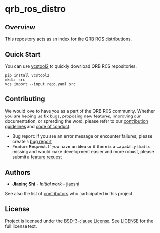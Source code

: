 
# qrb_ros_distro

## Overview
This repository acts as an index for the QRB ROS distributions.

## Quick Start
You can use [vcstool2](https://pypi.org/project/vcstool2/) to quickly download QRB ROS repositories.

```
pip install vcstool2
mkdir src
vcs import --input repo.yaml src
```

## Contributing

We would love to have you as a part of the QRB ROS community. Whether you are helping us fix bugs, proposing new features, improving our documentation, or spreading the word, please refer to our [contribution guidelines](./CONTRIBUTING.md) and [code of conduct](./CODE_OF_CONDUCT.md).

- Bug report: If you see an error message or encounter failures, please create a [bug report](../../issues)
- Feature Request: If you have an idea or if there is a capability that is missing and would make development easier and more robust, please submit a [feature request](../../issues)


## Authors

* **Jiaxing Shi** - *Initial work* - [jiaxshi](https://github.com/jiaxshi)

See also the list of [contributors](https://github.com/your/project/contributors) who participated in this project.


## License

Project is licensed under the [BSD-3-clause License](https://spdx.org/licenses/BSD-3-Clause.html). See [LICENSE](./LICENSE) for the full license text.

